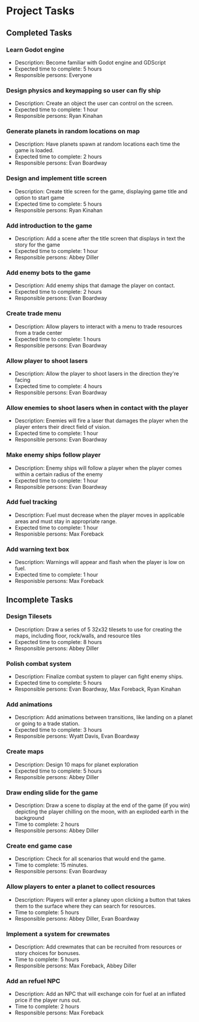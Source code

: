 # Project Tasks
## Completed Tasks

### Learn Godot engine
* Description: Become familiar with Godot engine and GDScript
* Expected time to complete: 5 hours
* Responsible persons: Everyone

### Design physics and keymapping so user can fly ship
* Description: Create an object the user can control on the screen.
* Expected time to complete: 1 hour
* Responsible persons: Ryan Kinahan

### Generate planets in random locations on map
* Description: Have planets spawn at random locations each time the game is loaded.
* Expected time to complete: 2 hours
* Responsible persons: Evan Boardway

### Design and implement title screen
* Description: Create title screen for the game, displaying game title and option to start game
* Expected time to complete: 5 hours
* Responsible persons: Ryan Kinahan

### Add introduction to the game
* Description: Add a scene after the title screen that displays in text the story for the game
* Expected time to complete: 1 hour
* Responsible persons: Abbey Diller

### Add enemy bots to the game
* Description: Add enemy ships that damage the player on contact.
* Expected time to complete: 2 hours
* Responsible persons: Evan Boardway

### Create trade menu 
* Description: Allow players to interact with a menu to trade resources from a trade center
* Expected time to complete: 1 hours
* Responsible persons: Evan Boardway

### Allow player to shoot lasers
* Description: Allow the player to shoot lasers in the direction they're facing
* Expected time to complete: 4 hours
* Responsible persons: Evan Boardway

### Allow enemies to shoot lasers when in contact with the player
* Description: Enemies will fire a laser that damages the player when the player enters their direct field of vision.
* Expected time to complete: 1 hour
* Responsible persons: Evan Boardway

### Make enemy ships follow player 
* Description: Enemy ships will follow a player when the player comes within a certain radius of the enemy
* Expected time to complete: 1 hour
* Responsible persons: Evan Boardway

### Add fuel tracking
* Description: Fuel must decrease when the player moves in applicable areas and must stay in appropriate range. 
* Expected time to complete: 1 hour
* Responisble persons: Max Foreback

### Add warning text box
* Description: Warnings will appear and flash when the player is low on fuel. 
* Expected time to complete: 1 hour
* Responisble persons: Max Foreback

## Incomplete Tasks

### Design Tilesets
* Description: Draw a series of 5 32x32 tilesets to use for creating the maps, including floor, rock/walls, and resource tiles
* Expected time to complete: 8 hours
* Responsible persons: Abbey Diller

### Polish combat system 
* Description: Finalize combat system to player can fight enemy ships.
* Expected time to complete: 5 hours
* Responsible persons: Evan Boardway, Max Foreback, Ryan Kinahan

### Add animations 
* Description: Add animations between transitions, like landing on a planet or going to a trade station.
* Expected time to complete: 3 hours
* Responsible persons: Wyatt Davis, Evan Boardway

### Create maps
* Description: Design 10 maps for planet exploration
* Expected time to complete: 5 hours
* Responsible persons: Abbey Diller

### Draw ending slide for the game
* Description: Draw a scene to display at the end of the game (if you win) depicting the player chilling on the moon, with an exploded earth in the background
* Time to complete: 2 hours
* Responsible persons: Abbey Diller

### Create end game case
* Description: Check for all scenarios that would end the game.
* Time to complete: 15 minutes.
* Responsible persons: Evan Boardway

### Allow players to enter a planet to collect resources
* Description: Players will enter a planey upon clicking a button that takes them to the surface where they can search for resources.
* Time to complete: 5 hours
* Responsible persons:  Abbey Diller, Evan Boardway

### Implement a system for crewmates
* Description: Add crewmates that can be recruited from resources or story choices for bonuses.
* Time to complete: 5 hours
* Responsible persons: Max Foreback, Abbey Diller

### Add an refuel NPC
* Description: Add an NPC that will exchange coin for fuel at an inflated price if the player runs out. 
* Time to complete: 2 hours
* Responsible persons: Max Foreback
